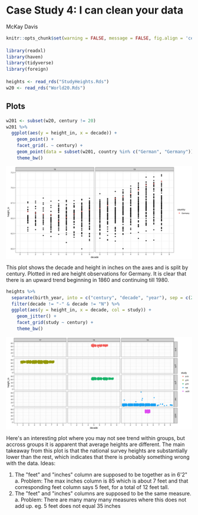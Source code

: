 # Case Study 4: I can clean your data
McKay Davis  


```r
knitr::opts_chunk$set(warning = FALSE, message = FALSE, fig.align = 'center', fig.width = 12, fig.height = 6)

library(readxl)
library(haven)
library(tidyverse)
library(foreign)

heights <- read_rds("StudyHeights.Rds")
w20 <- read_rds("World20.Rds")
```

## Plots


```r
w201 <- subset(w20, century != 20)
w201 %>%
  ggplot(aes(y = height_in, x = decade)) +
    geom_point() +
    facet_grid(. ~ century) +
    geom_point(data = subset(w201, country %in% c("German", "Germany")), aes(col = country)) +
    theme_bw()
```

<img src="Case_Study_04_files/figure-html/unnamed-chunk-1-1.png" style="display: block; margin: auto;" />

This plot shows the decade and height in inches on the axes and is split by century. Plotted in red are height observations for Germany. It is clear that there is an upward trend beginning in 1860 and continuing till 1980.



```r
heights %>%
  separate(birth_year, into = c("century", "decade", "year"), sep = c(2,3), remove = FALSE) %>%
  filter(decade != "-" & decade != "N") %>%
  ggplot(aes(y = height_in, x = decade, col = study)) +
    geom_jitter() +
    facet_grid(study ~ century) +
    theme_bw()
```

<img src="Case_Study_04_files/figure-html/unnamed-chunk-2-1.png" style="display: block; margin: auto;" />

Here's an interesting plot where you may not see trend within groups, but accross groups it is apparent that average heights are different. The main takeaway from this plot is that the national survey heights are substantially lower than the rest, which indicates that there is probably something wrong with the data. Ideas:
1. The "feet" and "inches" column are supposed to be together as in 6'2"
  a. Problem: The max inches column is 85 which is about 7 feet and that        corresponding feet column says 5 feet, for a total of 12 feet tall.
2. The "feet" and "inches" columns are supposed to be the same measure.
  a. Problem: There are many many many measures where this does not add up.     eg. 5 feet does not equal 35 inches


